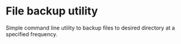 # File backup utility
Simple command line utility to backup files to desired directory at a specified frequency. 
